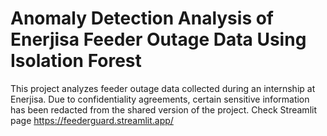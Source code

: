 # Anomaly Detection Analysis of Enerjisa Feeder Outage Data Using Isolation Forest
This project analyzes feeder outage data collected during an internship at Enerjisa. Due to confidentiality agreements, certain sensitive information has been redacted from the shared version of the project.
Check Streamlit page https://feederguard.streamlit.app/
